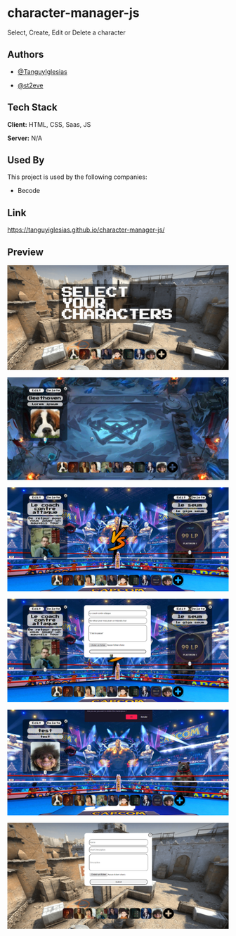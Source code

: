 # character-manager-js

Select, Create, Edit or Delete a character

## Authors

- [@TanguyIglesias](https://github.com/TanguyIglesias)

- [@st2eve](https://github.com/st2eve)

## Tech Stack

**Client:** HTML, CSS, Saas, JS

**Server:** N/A


## Used By

This project is used by the following companies:

- Becode

## Link

https://tanguyiglesias.github.io/character-manager-js/

## Preview

![screen1](readme-chara1.png)

![screen2](readme-chara2.png)

![screen3](readme-chara3.png)

![screen4](readme-chara-edit.png)

![screen5](edit-chara-delete.png)

![screen6](readme-chara-create.png)
